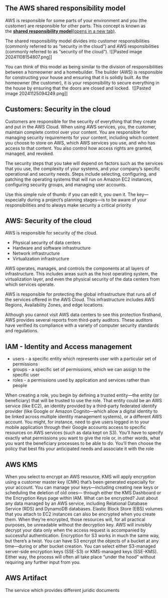 ## **The AWS shared responsibility model**

AWS is responsible for some parts of your environment and you (the customer) are responsible for other parts. This concept is known as the [**shared responsibility model**(opens in a new tab)](https://aws.amazon.com/compliance/shared-responsibility-model/).

The shared responsibility model divides into customer responsibilities (commonly referred to as “security in the cloud”) and AWS responsibilities (commonly referred to as “security of the cloud”).
![[Pasted image 20241108154807.png]]

You can think of this model as being similar to the division of responsibilities between a homeowner and a homebuilder. The builder (AWS) is responsible for constructing your house and ensuring that it is solidly built. As the homeowner (the customer), it is your responsibility to secure everything in the house by ensuring that the doors are closed and locked. 
![[Pasted image 20241125094249.png]]

## Customers: Security in the cloud

Customers are responsible for the security of everything that they create and put _in_ the AWS Cloud.
When using AWS services, you, the customer, maintain complete control over your content. You are responsible for managing security requirements for your content, including which content you choose to store on AWS, which AWS services you use, and who has access to that content. You also control how access rights are granted, managed, and revoked.

The security steps that you take will depend on factors such as the services that you use, the complexity of your systems, and your company’s specific operational and security needs. Steps include selecting, configuring, and patching the operating systems that will run on Amazon EC2 instances, configuring security groups, and managing user accounts. 

Use this simple rule of thumb: if you can edit it, you own it. The key—especially during a project’s planning stages—is to be aware of your responsibilities and to always make security a critical priority

## AWS: Security of the cloud

AWS is responsible for security _of_ the cloud.
- Physical security of data centers
- Hardware and software infrastructure
- Network infrastructure
- Virtualization infrastructure

AWS operates, manages, and controls the components at all layers of infrastructure. This includes areas such as the host operating system, the virtualization layer, and even the physical security of the data centers from which services operate. 

AWS is responsible for protecting the global infrastructure that runs all of the services offered in the AWS Cloud. This infrastructure includes AWS Regions, Availability Zones, and edge locations.

Although you cannot visit AWS data centers to see this protection firsthand, AWS provides several reports from third-party auditors. These auditors have verified its compliance with a variety of computer security standards and regulations.

## IAM - Identity and Access management

- users - a specific entity which represents user with a particular set of permissions
- groups - a specific set of permissions, which we can assign to the specific user
- roles - a permissions used by application and services rather than people

When creating a role, you begin by defining a trusted entity—the entity (or beneficiary) that will be trusted to use the role. That entity could be an AWS service (like EC2), an identity provided by a third-party federated identify provider (like Google or Amazon Cognito—which allow a digital identity to be linked across multiple identity management systems), or a different AWS account. You might, for instance, need to give users logged in to your mobile application through their Google accounts access to specific resources on AWS services (such as data kept on S3). You’ll have to specify exactly what permissions you want to give the role or, in other words, what you want the beneficiary processes to be able to do. You’ll then choose the policy that best fits your anticipated needs and associate it with the role

## AWS KMS

When you select to encrypt an AWS resource, KMS will apply encryption using a customer master key (CMK) that’s been generated especially for your account. You can manage your keys—including creating new keys or scheduling the deletion of old ones— through either the KMS Dashboard or the Encryption Keys page within IAM.
What can be encrypted? Just about any data managed by an AWS service, including Relational Database Service (RDS) and DynamoDB databases. Elastic Block Store (EBS) volumes that you attach to EC2 instances can also be encrypted when you create them. When they’re encrypted, those resources will, for all practical purposes, be unreadable without the decryption key. AWS will invisibly decrypt your data only when the access request is accompanied by successful authentication. Encryption for S3 works in much the same way, but there’s a twist. You can have S3 encrypt the objects of a bucket at any time—during or after bucket creation. You can select either S3-managed server-side encryption keys (SSE-S3) or KMS-managed keys (SSE-KMS). Either way, the process will often all take place “under the hood” without requiring any further input from you.

## AWS Artifact 

The service which provides different juridic documents